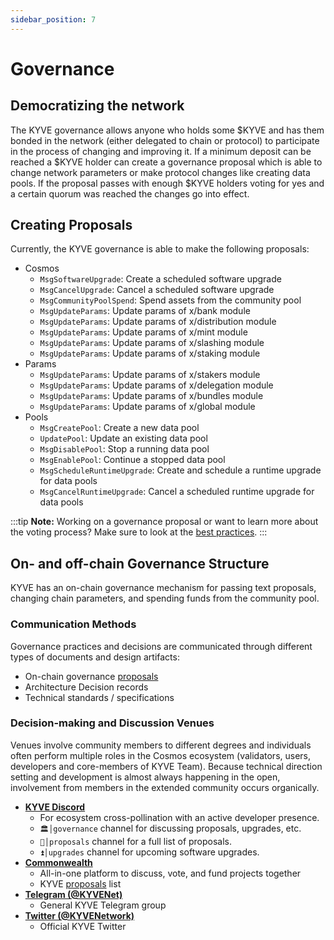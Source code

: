 ```yaml
---
sidebar_position: 7
---
```


# Governance

## Democratizing the network

The KYVE governance allows anyone who holds some \$KYVE and has them bonded in the network (either delegated to chain or protocol)
to participate in the process of changing and improving it. If a minimum deposit can be reached a \$KYVE holder can create a governance proposal which is able to change network parameters or make protocol changes like creating data pools. If the proposal passes with enough \$KYVE holders voting for yes and a certain quorum was reached the changes go into effect.

## Creating Proposals

Currently, the KYVE governance is able to make the following proposals:

- Cosmos
  - `MsgSoftwareUpgrade`: Create a scheduled software upgrade
  - `MsgCancelUpgrade`: Cancel a scheduled software upgrade
  - `MsgCommunityPoolSpend`: Spend assets from the community pool
  - `MsgUpdateParams`: Update params of x/bank module
  - `MsgUpdateParams`: Update params of x/distribution module
  - `MsgUpdateParams`: Update params of x/mint module
  - `MsgUpdateParams`: Update params of x/slashing module
  - `MsgUpdateParams`: Update params of x/staking module
- Params
  - `MsgUpdateParams`: Update params of x/stakers module
  - `MsgUpdateParams`: Update params of x/delegation module
  - `MsgUpdateParams`: Update params of x/bundles module
  - `MsgUpdateParams`: Update params of x/global module
- Pools
  - `MsgCreatePool`: Create a new data pool
  - `UpdatePool`: Update an existing data pool
  - `MsgDisablePool`: Stop a running data pool
  - `MsgEnablePool`: Continue a stopped data pool
  - `MsgScheduleRuntimeUpgrade`: Create and schedule a runtime upgrade for data pools
  - `MsgCancelRuntimeUpgrade`: Cancel a scheduled runtime upgrade for data pools

:::tip
**Note:** Working on a governance proposal or want to learn more about the voting process? Make sure to look at the [best practices](./governance/best_practices.md).
:::

## On- and off-chain Governance Structure

KYVE has an on-chain governance mechanism for passing
text proposals, changing chain parameters, and spending funds from the community pool.

### Communication Methods

Governance practices and decisions are communicated through different types of documents and design artifacts:

- On-chain governance [proposals](https://app.kyve.network/#/governance)
- Architecture Decision records
- Technical standards / specifications

### Decision-making and Discussion Venues

Venues involve community members to different degrees and individuals often perform multiple roles in the Cosmos ecosystem (validators, users, developers and core-members of KYVE Team). Because technical direction setting and development is almost always happening in the open, involvement from members in the extended community occurs organically.

- **[KYVE Discord](https://discord.gg/kyve)**
  - For ecosystem cross-pollination with an active developer presence.
  - `🏛│governance` channel for discussing proposals, upgrades, etc.
  - `📜│proposals` channel for a full list of proposals.
  - `⏫│upgrades` channel for upcoming software upgrades.
- **[Commonwealth](https://commonwealth.im/kyve)**
  - All-in-one platform to discuss, vote, and fund projects together
  - KYVE [proposals](https://commonwealth.im/kyve/proposals) list
- **[Telegram (@KYVENet)](https://t.me/KYVENet)**
  - General KYVE Telegram group
- **[Twitter (@KYVENetwork)](https://twitter.com/KYVENetwork)**
  - Official KYVE Twitter
